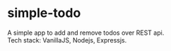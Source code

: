 # simple-todo

A simple app to add and remove todos over REST api.<br>
Tech stack: VanillaJS, Nodejs, Expressjs.
